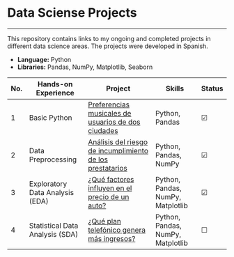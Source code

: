 # Data Sciense Projects
---
This repository contains links to my ongoing and completed projects in different data science areas. The projects were developed in Spanish.

- **Language:** Python
- **Libraries:** Pandas, NumPy, Matplotlib, Seaborn

| No. | Hands-on Experience | Project                      | Skills            | Status |
|-----|---------------------|------------------------------|-------------------|--------|
| 1   | Basic Python        | [Preferencias musicales de usuarios de dos ciudades](https://github.com/alex-o5/basic-python) | Python, Pandas | &#9745; |
| 2   | Data Preprocessing  | [Análisis del riesgo de incumplimiento de los prestatarios](https://github.com/alex-o5/) | Python, Pandas, NumPy | &#9745; |
| 3   | Exploratory Data Analysis (EDA) | [¿Qué factores influyen en el precio de un auto?](https://github.com/alex-o5/) | Python, Pandas, NumPy, Matplotlib | &#9745; |
| 4   | Statistical Data Analysis (SDA) | [¿Qué plan telefónico genera más ingresos?](https://github.com/alex-o5/) | Python, Pandas, NumPy, Matplotlib | &#9744; |
